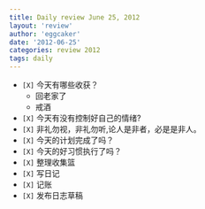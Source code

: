 ```yaml
---
title: Daily review June 25, 2012 
layout: 'review'
author: 'eggcaker'
date: '2012-06-25'
categories: review 2012
tags: daily
---
```



  * `[X]` 今天有哪些收获？ 
    * 回老家了 
    * 戒酒 
  * `[X]` 今天有没有控制好自己的情绪? 
  * `[X]` 非礼勿视，非礼勿听,论人是非者，必是是非人。 
  * `[X]` 今天的计划完成了吗？ 
  * `[X]` 今天的好习惯执行了吗？ 
  * `[X]` 整理收集篮 
  * `[X]` 写日记 
  * `[X]` 记账 
  * `[X]` 发布日志草稿 

